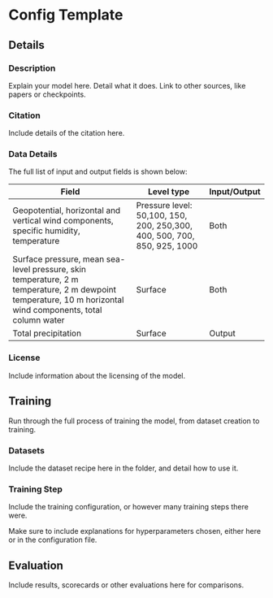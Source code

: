 # Config Template

## Details

### Description

Explain your model here. Detail what it does. Link to other sources, like papers or checkpoints.

### Citation

Include details of the citation here.

### Data Details

The full list of input and output fields is shown below:

| Field                                                                                                                                                       | Level type                                                                   | Input/Output |
|-------------------------------------------------------------------------------------------------------------------------------------------------------------|------------------------------------------------------------------------------|--------------|
| Geopotential, horizontal and vertical wind components, specific humidity, temperature                                                                       | Pressure level: 50,100, 150, 200, 250,300, 400, 500, 700, 850, 925, 1000     | Both         |
| Surface pressure, mean sea-level pressure, skin temperature, 2 m temperature, 2 m dewpoint temperature, 10 m horizontal wind components, total column water | Surface                                                                      | Both         |
| Total precipitation                                                                                                                                         | Surface                                                                      | Output       |


### License

Include information about the licensing of the model.

## Training

Run through the full process of training the model, from dataset creation to training.

### Datasets

Include the dataset recipe here in the folder, and detail how to use it.

### Training Step

Include the training configuration, or however many training steps there were.

Make sure to include explanations for hyperparameters chosen, either here or in the configuration file.

## Evaluation

Include results, scorecards or other evaluations here for comparisons.